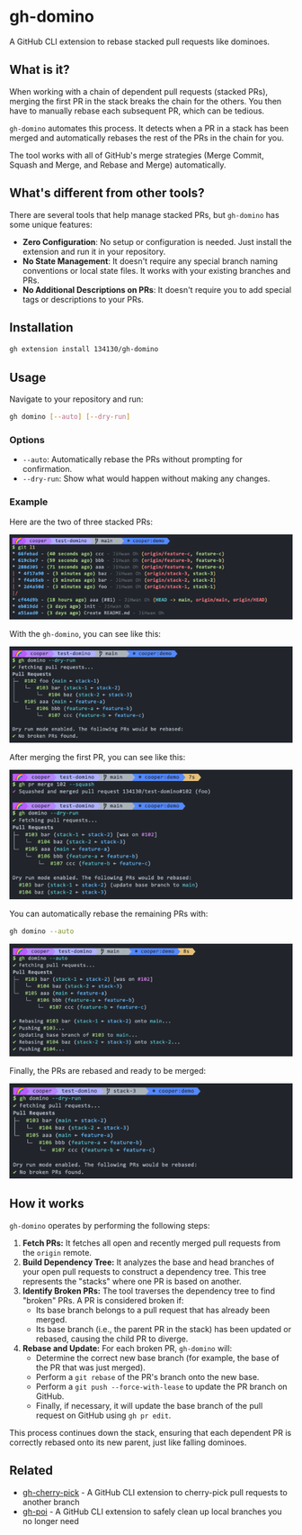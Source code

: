 # gh-domino

A GitHub CLI extension to rebase stacked pull requests like dominoes.

## What is it?

When working with a chain of dependent pull requests (stacked PRs), merging the first PR in the stack breaks
the chain for the others. You then have to manually rebase each subsequent PR, which can be tedious.

`gh-domino` automates this process. It detects when a PR in a stack has been merged and automatically rebases
the rest of the PRs in the chain for you.

The tool works with all of GitHub's merge strategies (Merge Commit, Squash and Merge, and Rebase and Merge) automatically.

## What's different from other tools?

There are several tools that help manage stacked PRs, but `gh-domino` has some unique features:

- **Zero Configuration**: No setup or configuration is needed. Just install the extension and run it in your repository.
- **No State Management**: It doesn't require any special branch naming conventions or local state files. It works with your existing branches and PRs.
- **No Additional Descriptions on PRs**: It doesn't require you to add special tags or descriptions to your PRs.

## Installation

```bash
gh extension install 134130/gh-domino
```

## Usage

Navigate to your repository and run:

```bash
gh domino [--auto] [--dry-run]
```

### Options

- `--auto`: Automatically rebase the PRs without prompting for confirmation.
- `--dry-run`: Show what would happen without making any changes.

### Example

Here are the two of three stacked PRs:

![git-l1](./assets/git-l1.png)

With the `gh-domino`, you can see like this:

![no-broken](./assets/no-broken.png)

After merging the first PR, you can see like this:

![broken](./assets/broken.png)

You can automatically rebase the remaining PRs with:

```bash
gh domino --auto
```

![rebase](./assets/rebase.png)

Finally, the PRs are rebased and ready to be merged:

![rebased](./assets/rebased.png)

## How it works

`gh-domino` operates by performing the following steps:

1. **Fetch PRs:** It fetches all open and recently merged pull requests from the `origin` remote.
2. **Build Dependency Tree:** It analyzes the base and head branches of your open pull requests to construct a dependency tree. 
   This tree represents the "stacks" where one PR is based on another.
3. **Identify Broken PRs:** The tool traverses the dependency tree to find "broken" PRs. A PR is considered broken if:
   - Its base branch belongs to a pull request that has already been merged.
   - Its base branch (i.e., the parent PR in the stack) has been updated or rebased, causing the child PR to diverge.
4. **Rebase and Update:** For each broken PR, `gh-domino` will:
   - Determine the correct new base branch (for example, the base of the PR that was just merged).
   - Perform a `git rebase` of the PR's branch onto the new base.
   - Perform a `git push --force-with-lease` to update the PR branch on GitHub.
   - Finally, if necessary, it will update the base branch of the pull request on GitHub using `gh pr edit`.

This process continues down the stack, ensuring that each dependent PR is correctly rebased onto its new parent, just like falling dominoes.

## Related

- [gh-cherry-pick](https://github.com/134130/gh-cherry-pick) - A GitHub CLI extension to cherry-pick pull requests to another branch
- [gh-poi](https://github.com/seachicken/gh-poi) - A GitHub CLI extension to safely clean up local branches you no longer need
